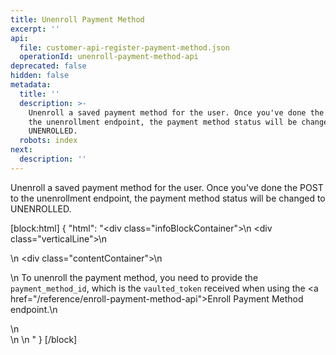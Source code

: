 ```yaml
---
title: Unenroll Payment Method
excerpt: ''
api:
  file: customer-api-register-payment-method.json
  operationId: unenroll-payment-method-api
deprecated: false
hidden: false
metadata:
  title: ''
  description: >-
    Unenroll a saved payment method for the user. Once you've done the POST to
    the unenrollment endpoint, the payment method status will be changed to
    UNENROLLED.
  robots: index
next:
  description: ''
---
```

Unenroll a saved payment method for the user. Once you've done the POST to the unenrollment endpoint, the payment method status will be changed to UNENROLLED.

[block:html]
{
  "html": "<div class=\"infoBlockContainer\">\n  <div class=\"verticalLine\"></div>\n  <div>      \n    <div class=\"contentContainer\">\n      <p>\n        To unenroll the payment method, you need to provide the <code>payment_method_id</code>, which is the <code>vaulted_token</code> received when using the <a href=\"/reference/enroll-payment-method-api\">Enroll Payment Method</a> endpoint.\n      </p>\n    </div>  \n  </div>  \n</div>  "
}
[/block]